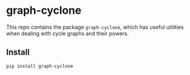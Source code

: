 # graph-cyclone

This repo contains the package `graph-cyclone`, which has useful utilities when dealing with cycle graphs and their powers.

## Install

`pip install graph-cyclone`
